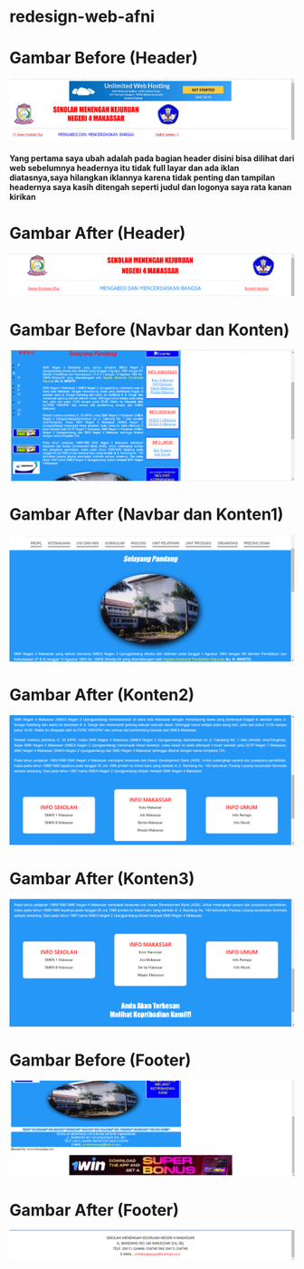 # redesign-web-afni

# Gambar Before (Header)
![Gambar](https://github.com/afnikaulann/redesign-web-afni/blob/main/assets/img/Before/Before%20(header).png)

#### Yang pertama saya ubah adalah pada bagian header disini bisa dilihat dari web sebelumnya headernya itu tidak full layar dan ada iklan diatasnya,saya hilangkan iklannya karena tidak penting dan tampilan headernya saya kasih ditengah seperti judul dan logonya saya rata kanan kirikan

# Gambar After (Header)
![Gambar](https://github.com/afnikaulann/redesign-web-afni/blob/main/assets/img/After/After%20(Header).png)

# Gambar Before (Navbar dan Konten)
![Gambar](https://github.com/afnikaulann/redesign-web-afni/blob/main/assets/img/Before/Before%20(Navbar%20dan%20Konten).png)

# Gambar After (Navbar dan Konten1)
![Gambar](https://github.com/afnikaulann/redesign-web-afni/blob/main/assets/img/After/After%20(Navbar%20dan%20Konten1).png)

# Gambar After (Konten2)
![Gambar](https://github.com/afnikaulann/redesign-web-afni/blob/main/assets/img/After/After%20(Konten2).png)

# Gambar After (Konten3)
![Gambar](https://github.com/afnikaulann/redesign-web-afni/blob/main/assets/img/After/After%20(Konten3).png)

# Gambar Before (Footer)
![Gambar](https://github.com/afnikaulann/redesign-web-afni/blob/main/assets/img/Before/Before%20(Footer).png)

# Gambar After (Footer)
![Gambar](https://github.com/afnikaulann/redesign-web-afni/blob/main/assets/img/After/After%20(Footer).png)

